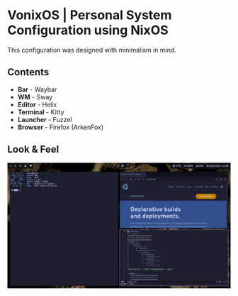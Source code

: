 # VonixOS | Personal System Configuration using NixOS
This configuration was designed with minimalism in mind.

## Contents
- **Bar**      - Waybar
- **WM**       - Sway
- **Editor**   - Helix
- **Terminal** - Kitty
- **Launcher** - Fuzzel
- **Browser**  - Firefox (ArkenFox)

## Look & Feel
![preview](preview.png)
